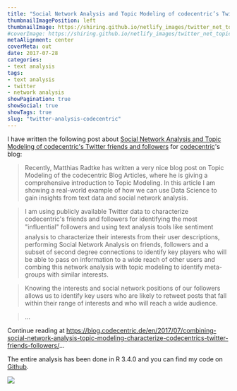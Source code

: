 ```yaml
---
title: "Social Network Analysis and Topic Modeling of codecentric’s Twitter friends and followers"
thumbnailImagePosition: left
thumbnailImage: https://shiring.github.io/netlify_images/twitter_net_topics_lnu3j9.png
#coverImage: https://shiring.github.io/netlify_images/twitter_net_topics_lnu3j9.png
metaAlignment: center
coverMeta: out
date: 2017-07-28
categories:
- text analysis
tags:
- text analysis
- twitter
- network analysis
showPagination: true
showSocial: true
showTags: true
slug: "twitter-analysis-codecentric"
---
```


I have written the following post about [Social Network Analysis and Topic Modeling of codecentric's Twitter friends and followers](https://blog.codecentric.de/en/2017/07/combining-social-network-analysis-topic-modeling-characterize-codecentrics-twitter-friends-followers/) for [codecentric](https://blog.codecentric.de/en/)'s blog:

> Recently, Matthias Radtke has written a very nice blog post on Topic Modeling of the codecentric Blog Articles, where he is giving a comprehensive introduction to Topic Modeling. In this article I am showing a real-world example of how we can use Data Science to gain insights from text data and social network analysis.

> I am using publicly available Twitter data to characterize codecentric's friends and followers for identifying the most "influential" followers and using text analysis tools like sentiment analysis to characterize their interests from their user descriptions, performing Social Network Analysis on friends, followers and a subset of second degree connections to identify key players who will be able to pass on information to a wide reach of other users and combing this network analysis with topic modeling to identify meta-groups with similar interests. 

> Knowing the interests and social network positions of our followers allows us to identify key users who are likely to retweet posts that fall within their range of interests and who will reach a wide audience.

> ...

Continue reading at <https://blog.codecentric.de/en/2017/07/combining-social-network-analysis-topic-modeling-characterize-codecentrics-twitter-friends-followers/>...

The entire analysis has been done in R 3.4.0 and you can find my code on [Github](https://github.com/ShirinG/blog_posts_prep/blob/master/twitter/twitter_codecentric.Rmd).

![](https://shiring.github.io/netlify_images/twitter_net_topics_lnu3j9.png)